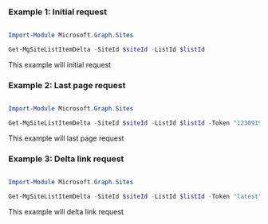 ### Example 1: Initial request

```powershell

Import-Module Microsoft.Graph.Sites

Get-MgSiteListItemDelta -SiteId $siteId -ListId $listId

```
This example will initial request

### Example 2: Last page request

```powershell

Import-Module Microsoft.Graph.Sites

Get-MgSiteListItemDelta -SiteId $siteId -ListId $listId -Token "1230919asd190410jlka" 

```
This example will last page request

### Example 3: Delta link request

```powershell

Import-Module Microsoft.Graph.Sites

Get-MgSiteListItemDelta -SiteId $siteId -ListId $listId -Token "latest" 

```
This example will delta link request

